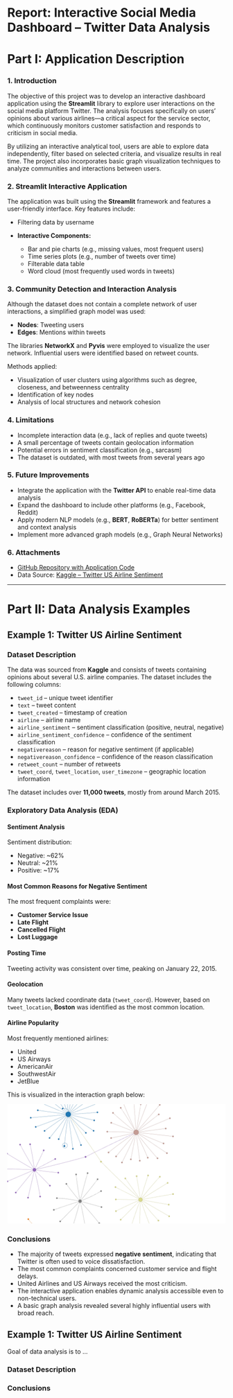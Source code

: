 # Report: **Interactive Social Media Dashboard – Twitter Data Analysis**

# Part I: Application Description

### 1. Introduction

The objective of this project was to develop an interactive dashboard application using the **Streamlit** library to explore user interactions on the social media platform Twitter. The analysis focuses specifically on users’ opinions about various airlines—a critical aspect for the service sector, which continuously monitors customer satisfaction and responds to criticism in social media.

By utilizing an interactive analytical tool, users are able to explore data independently, filter based on selected criteria, and visualize results in real time. The project also incorporates basic graph visualization techniques to analyze communities and interactions between users.

### 2. Streamlit Interactive Application

The application was built using the **Streamlit** framework and features a user-friendly interface. Key features include:

- Filtering data by username

- **Interactive Components:**
  - Bar and pie charts (e.g., missing values, most frequent users)
  - Time series plots (e.g., number of tweets over time)
  - Filterable data table
  - Word cloud (most frequently used words in tweets)

### 3. Community Detection and Interaction Analysis

Although the dataset does not contain a complete network of user interactions, a simplified graph model was used:

- **Nodes**: Tweeting users  
- **Edges**: Mentions within tweets  

The libraries **NetworkX** and **Pyvis** were employed to visualize the user network. Influential users were identified based on retweet counts.

Methods applied:
- Visualization of user clusters using algorithms such as degree, closeness, and betweenness centrality
- Identification of key nodes
- Analysis of local structures and network cohesion


### 4. Limitations

- Incomplete interaction data (e.g., lack of replies and quote tweets)
- A small percentage of tweets contain geolocation information
- Potential errors in sentiment classification (e.g., sarcasm)
- The dataset is outdated, with most tweets from several years ago

### 5. Future Improvements

- Integrate the application with the **Twitter API** to enable real-time data analysis
- Expand the dashboard to include other platforms (e.g., Facebook, Reddit)
- Apply modern NLP models (e.g., **BERT**, **RoBERTa**) for better sentiment and context analysis
- Implement more advanced graph models (e.g., Graph Neural Networks)

### 6. Attachments

- [GitHub Repository with Application Code](https://github.com/SmallCelestial/ISMD)
- Data Source: [Kaggle – Twitter US Airline Sentiment](https://www.kaggle.com/datasets/crowdflower/twitter-airline-sentiment)


---

# Part II: Data Analysis Examples

## Example 1: Twitter US Airline Sentiment

### Dataset Description

The data was sourced from **Kaggle** and consists of tweets containing opinions about several U.S. airline companies. The dataset includes the following columns:

- `tweet_id` – unique tweet identifier  
- `text` – tweet content  
- `tweet_created` – timestamp of creation  
- `airline` – airline name  
- `airline_sentiment` – sentiment classification (positive, neutral, negative)  
- `airline_sentiment_confidence` – confidence of the sentiment classification  
- `negativereason` – reason for negative sentiment (if applicable)  
- `negativereason_confidence` – confidence of the reason classification  
- `retweet_count` – number of retweets  
- `tweet_coord`, `tweet_location`, `user_timezone` – geographic location information  

The dataset includes over **11,000 tweets**, mostly from around March 2015.

### Exploratory Data Analysis (EDA)

#### Sentiment Analysis

Sentiment distribution:

- Negative: ~62%  
- Neutral: ~21%  
- Positive: ~17%  

#### Most Common Reasons for Negative Sentiment

The most frequent complaints were:
- **Customer Service Issue**
- **Late Flight**
- **Cancelled Flight**
- **Lost Luggage**

#### Posting Time

Tweeting activity was consistent over time, peaking on January 22, 2015.

#### Geolocation

Many tweets lacked coordinate data (`tweet_coord`). However, based on `tweet_location`, **Boston** was identified as the most common location.

#### Airline Popularity

Most frequently mentioned airlines:
- United
- US Airways
- AmericanAir
- SouthwestAir
- JetBlue

This is visualized in the interaction graph below:

![interaction graph](graph.png)

### Conclusions

- The majority of tweets expressed **negative sentiment**, indicating that Twitter is often used to voice dissatisfaction.
- The most common complaints concerned customer service and flight delays.
- United Airlines and US Airways received the most criticism.
- The interactive application enables dynamic analysis accessible even to non-technical users.
- A basic graph analysis revealed several highly influential users with broad reach.


## Example 1: Twitter US Airline Sentiment


Goal of data analysis is to ...

### Dataset Description





### Conclusions
